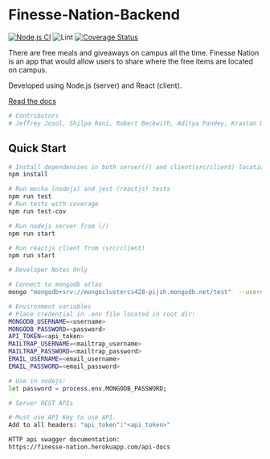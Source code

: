 # Finesse-Nation-Backend

[![Node.js CI](https://github.com/Periphery428/Finesse-Nation-Backend/workflows/Node.js%20CI/badge.svg?branch=master)](https://github.com/Periphery428/Finesse-Nation-Backend/actions) ![Lint](https://github.com/Periphery428/Finesse-Nation-Backend/workflows/Lint/badge.svg) [![Coverage Status](https://coveralls.io/repos/github/Periphery428/Finesse-Nation-Backend/badge.png?branch=master)](https://coveralls.io/github/Periphery428/Finesse-Nation-Backend?branch=master&service=github)

There are free meals and giveaways on campus all the time. Finesse Nation is an app that would allow users to share where the free items are located on campus.

Developed using Node.js (server) and React (client).

[Read the docs](https://github.com/Periphery428/Finesse-Nation-Frontend/blob/master/project_documentation.pdf)
```bash
# Contributors
# Jeffrey Josol, Shilpa Rani, Robert Beckwith, Aditya Pandey, Krastan Dimitrov
```

## Quick Start

```bash
# Install dependencies in both server(/) and client(src/client) locations
npm install

# Run mocha (nodejs) and jest (reactjs) tests
npm run test
# Run tests with coverage
npm run test-cov

# Run nodejs server from (/)
npm run start

# Run reactjs client from (src/client)
npm run start
```

```bash
# Developer Notes Only

# Connect to mongodb atlas
mongo "mongodb+srv://mongoclustercs428-pijzh.mongodb.net/test"  --username <username> --password <password>

# Environment variables
# Place credential in .env file located in root dir:
MONGODB_USERNAME=<username>
MONGODB_PASSWORD=<password>
API_TOKEN=<api_token>
MAILTRAP_USERNAME=<mailtrap_username>
MAILTRAP_PASSWORD=<mailtrap_password>
EMAIL_USERNAME=<email_username>
EMAIL_PASSWORD=<email_password>

# Use in nodejs:
let password = process.env.MONGODB_PASSWORD;
```

```bash
# Server REST APIs

# Must use API Key to use API.
Add to all headers: "api_token":"<api_token>"
```

```bash
HTTP api swagger documentation:
https://finesse-nation.herokuapp.com/api-docs
```

